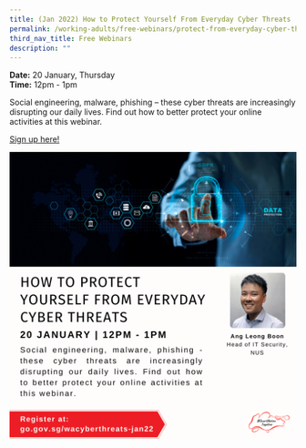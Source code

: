 ```yaml
---
title: (Jan 2022) How to Protect Yourself From Everyday Cyber Threats
permalink: /working-adults/free-webinars/protect-from-everyday-cyber-threats
third_nav_title: Free Webinars
description: ""
---
```




**Date:** 20 January, Thursday
<br> **Time:** 12pm - 1pm

Social engineering, malware, phishing – these cyber threats are increasingly disrupting our daily lives. Find out how to better protect your online activities at this webinar.

[Sign up here!](https://zoom.us/webinar/register/4516393829400/WN_cb8qDwu9QvCp3VwHuF4_Yw)

![SNT Adults 20 Jan](/images/20-Jan-WA.png)